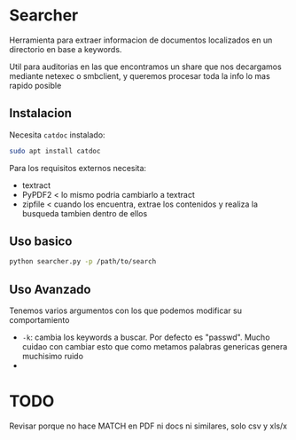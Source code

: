 # Searcher

Herramienta para extraer informacion de documentos localizados en un directorio en base a keywords.

Util para auditorias en las que encontramos un share que nos decargamos mediante netexec o smbclient, y queremos procesar toda la info lo mas rapido posible

## Instalacion

Necesita `catdoc` instalado:

```bash
sudo apt install catdoc
```

Para los requisitos externos necesita:
- textract
- PyPDF2 < lo mismo podria cambiarlo a textract
- zipfile < cuando los encuentra, extrae los contenidos y realiza la busqueda tambien dentro de ellos

## Uso basico

```bash
python searcher.py -p /path/to/search
```

## Uso Avanzado

Tenemos varios argumentos con los que podemos modificar su comportamiento

- `-k`: cambia los keywords a buscar. Por defecto es "passwd". Mucho cuidao con cambiar esto que como metamos palabras genericas genera muchisimo ruido
- 

# TODO

Revisar porque no hace MATCH en PDF ni docs ni similares, solo csv y xls/x 